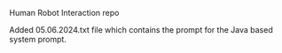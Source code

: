 Human Robot Interaction repo

Added 05.06.2024.txt file which contains the prompt for the Java based system prompt.
